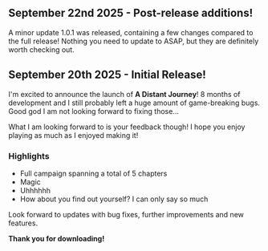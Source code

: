## September 22nd 2025 - Post-release additions!

A minor update 1.0.1 was released, containing a few changes compared to the full release! Nothing you need to update to ASAP, but they are definitely worth checking out.

## September 20th 2025 - Initial Release!
I'm excited to announce the launch of **A Distant Journey**! 
8 months of development and I still probably left a huge amount of game-breaking bugs. Good god I am not looking forward to fixing those...

What I am looking forward to is your feedback though! I hope you enjoy playing as much as I enjoyed making it!

### Highlights
- Full campaign spanning a total of 5 chapters
- Magic
- Uhhhhhh
- How about you find out yourself? I can only say so much

Look forward to updates with bug fixes, further improvements and new features.

**Thank you for downloading!**
